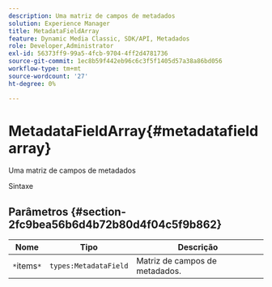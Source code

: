 ```yaml
---
description: Uma matriz de campos de metadados
solution: Experience Manager
title: MetadataFieldArray
feature: Dynamic Media Classic, SDK/API, Metadados
role: Developer,Administrator
exl-id: 56373ff9-99a5-4fcb-9704-4ff2d4781736
source-git-commit: 1ec8b59f442eb96c6c3f5f1405d57a38a86bd056
workflow-type: tm+mt
source-wordcount: '27'
ht-degree: 0%

---
```


# MetadataFieldArray{#metadatafieldarray}

Uma matriz de campos de metadados

Sintaxe

## Parâmetros {#section-2fc9bea56b6d4b72b80d4f04c5f9b862}

| Nome | Tipo | Descrição |
|---|---|---|
| `*`items`*` | `types:MetadataField` | Matriz de campos de metadados. |
